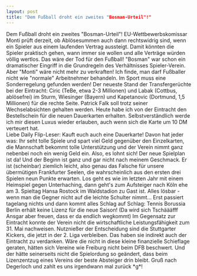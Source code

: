 ```yaml
---
layout: post
title: "Dem Fußball droht ein zweites "Bosman-Urteil"!"
---
```


Dem Fußball droht ein zweites "Bosman-Urteil"! EU-Wettbewerbskomissar Monti prüft derzeit, ob Ablösesummen auch dann rechtswidrig sind, wenn ein Spieler aus einem laufenden Vertrag aussteigt. Damit könnten die Spieler praktisch gehen, wann immer sie wollen und alle Verträge würden völlig wertlos. Das wäre der Tod für den Fußball! "Bosman" war schon ein dramatischer Eingriff in die Grundregeln des Verhältnisses Spieler-Verein. Aber "Monti" wäre nicht mehr zu verkraften! Ich finde, man darf Fußballer nicht wie "normale" Arbeitnehmer behandeln. Im Sport muss eine Sonderregelung gefunden werden! Der neueste Stand der Transfergerüchte bei der Eintracht: Ciric (TeBe, etwa 2-3 Millionen) und Labak (Cottbus, ablösefrei) im Sturm, Wiesinger (Bayern) und Kapetanovic (Dortmund, 1,5 Millionen) für die rechte Seite. Patrick Falk soll trotz seiner Wechselabsichten gehalten werden. Heute habe ich von der Eintracht den Bestellschein für die neuen Dauerkarten erhalten. Selbstverständlich werde ich mir diesen Luxus wieder erlauben, auch wenn sich die Karte um 10 DM verteuert hat.  
Liebe Daily Flip-Leser: Kauft euch auch eine Dauerkarte! Davon hat jeder was: Ihr seht tolle Spiele und spart viel Geld gegenüber den Einzelkarten, die Mannschaft bekommt tolle Unterstützung und der Verein nimmt ganz nebenbei noch ein wenig Geld ein. Also, es lohnt sich! Der neue Spielplan ist da! Und der Beginn ist ganz und gar nicht nach meinem Geschmack. Er ist (scheinbar) ziemlich leicht, also genau das Falsche für unsere übermütigen Frankfurter Seelen, die wahrscheinlich aus den ersten drei Spielen neun Punkte erwarten. Los geht es wie im letzten Jahr mit einem Heimspiel gegen Unterhaching, dann geht's zum Aufsteiger nach Köln ehe am 3. Spieltag Hansa Rostock im Waldstadion zu Gast ist. Alles lösbar - wenn man die Gegner nicht auf die leichte Schulter nimmt... Erst passiert tagelang nichts und dann kommt alles Schlag auf Schlag: Tennis Borussia Berlin erhält keine Lizenz für die neue Saison! (Da wird sich Tschäääfff Ansgar aber freuen, dass er da endlich wegkommt) Im Gegensatz zur Eintracht konnte der Verein nicht die wirtschaftliche Leistungsfähigkeit zum 31. Mai nachweisen. Nutznießer der Entscheidung sind die Stuttgarter Kickers, die jetzt in der 2. Liga verbleiben. Das haben sie indirekt auch der Eintracht zu verdanken. Wäre die nicht in diese kleine finanzielle Schieflage geraten, hätten sich Vereine wie Freiburg nicht beim DFB beschwert. Und der hätte seinerseits nicht die Spielordung so geändert, dass beim Lizenzentzug eines Vereins der beste Absteiger drin bleibt. Gruß nach Degerloch und zahlt es uns irgendwann mal zurück \*g\*!
